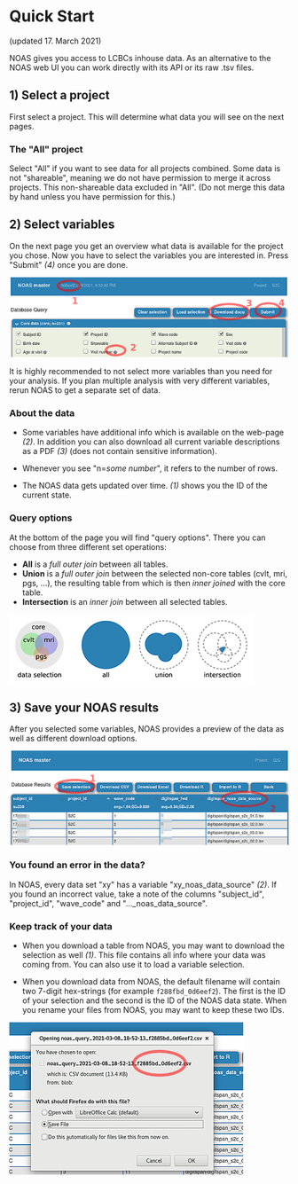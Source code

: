 
# Quick Start
(updated 17. March 2021)

NOAS gives you access to LCBCs inhouse data. As an alternative to the NOAS web UI you can work directly with its API or its raw .tsv files.

## 1) Select a project

First select a project. This will determine what data you will see on the next pages. 

### The "All" project

Select "All" if you want to see data for all projects combined. Some data is not "shareable", meaning we do not have permission to merge it across projects. This non-shareable data excluded in "All". (Do not merge this data by hand unless you have permission for this.)

## 2) Select variables

On the next page you get an overview what data is available for the project you chose. Now you have to select the variables you are interested in. Press "Submit" _(4)_ once you are done.

![select](./img/usage_select.png)

It is highly recommended to not select more variables than you need for your analysis. If you plan multiple analysis with very different variables, rerun NOAS to get a separate set of data.

### About the data

  * Some variables have additional info which is available on the web-page _(2)_. In addition you can also download all current variable descriptions as a PDF _(3)_ (does not contain sensitive information).

  * Whenever you see "n=_some number_", it refers to the number of rows.

  * The NOAS data gets updated over time. _(1)_ shows you the ID of the current state.

### Query options

At the bottom of the page you will find "query options". There you can choose from three different set operations: 
  * **All** is a _full outer join_ between all tables.
  * **Union** is a _full outer join_ between the selected non-core tables (cvlt, mri, pgs, ...), the resulting table from which is then _inner joined_ with the core table.
  * **Intersection** is an _inner join_ between all selected tables.

![set operations](./img/usage_setop.png)

## 3) Save your NOAS results

After you selected some variables, NOAS provides a preview of the data as well as different download options.

![results](./img/usage_results.png)

### You found an error in the data?

In NOAS, every data set "xy" has a variable "xy_noas_data_source" _(2)_. If you found an incorrect value, take a note of the columns "subject_id", "project_id", "wave_code" and "..._noas_data_source".

### Keep track of your data

  * When you download a table from NOAS, you may want to download the selection as well _(1)_. This file contains all info where your data was coming from. You can also use it to load a variable selection.

  * When you download data from NOAS, the default filename will contain two 7-digit hex-strings (for example `f288fbd_0d6eef2`). The first is the ID of your selection and the second is the ID of the NOAS data state. When you rename your files from NOAS, you may want to keep these two IDs.

![queryid](./img/usage_queryid.png)

